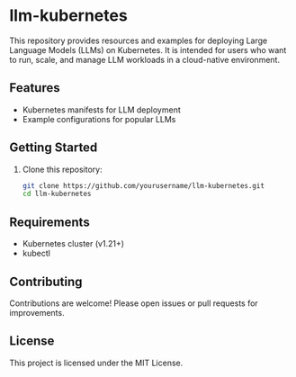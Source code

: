 # llm-kubernetes

This repository provides resources and examples for deploying Large Language Models (LLMs) on Kubernetes. It is intended for users who want to run, scale, and manage LLM workloads in a cloud-native environment.

## Features

- Kubernetes manifests for LLM deployment
- Example configurations for popular LLMs

## Getting Started

1. Clone this repository:
    ```bash
    git clone https://github.com/yourusername/llm-kubernetes.git
    cd llm-kubernetes
    ```

## Requirements

- Kubernetes cluster (v1.21+)
- kubectl

## Contributing

Contributions are welcome! Please open issues or pull requests for improvements.

## License

This project is licensed under the MIT License.